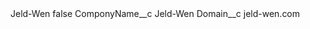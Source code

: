 <?xml version="1.0" encoding="UTF-8"?>
<CustomMetadata xmlns="http://soap.sforce.com/2006/04/metadata" xmlns:xsi="http://www.w3.org/2001/XMLSchema-instance" xmlns:xsd="http://www.w3.org/2001/XMLSchema">
    <label>Jeld-Wen</label>
    <protected>false</protected>
    <values>
        <field>ComponyName__c</field>
        <value xsi:type="xsd:string">Jeld-Wen</value>
    </values>
    <values>
        <field>Domain__c</field>
        <value xsi:type="xsd:string">jeld-wen.com</value>
    </values>
</CustomMetadata>
